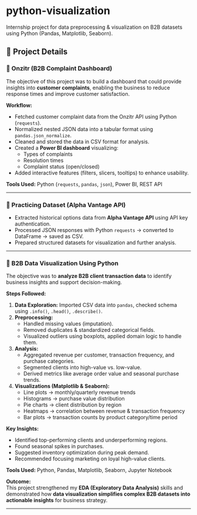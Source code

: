 # python-visualization
Internship project for data preprocessing & visualization on B2B datasets using Python (Pandas, Matplotlib, Seaborn).
## 📂 Project Details

### 🔹 Onzitr (B2B Complaint Dashboard)
The objective of this project was to build a dashboard that could provide insights into **customer complaints**, enabling the business to reduce response times and improve customer satisfaction.  

**Workflow:**
- Fetched customer complaint data from the Onzitr API using Python (`requests`).
- Normalized nested JSON data into a tabular format using `pandas.json_normalize`.
- Cleaned and stored the data in CSV format for analysis.
- Created a **Power BI dashboard** visualizing:
  - Types of complaints
  - Resolution times
  - Complaint status (open/closed)
- Added interactive features (filters, slicers, tooltips) to enhance usability.

**Tools Used:** Python (`requests`, `pandas`, `json`), Power BI, REST API

---

### 🔹 Practicing Dataset (Alpha Vantage API)
- Extracted historical options data from **Alpha Vantage API** using API key authentication.
- Processed JSON responses with Python `requests` → converted to DataFrame → saved as CSV.
- Prepared structured datasets for visualization and further analysis.

---

### 🔹 B2B Data Visualization Using Python
The objective was to **analyze B2B client transaction data** to identify business insights and support decision-making.  

**Steps Followed:**
1. **Data Exploration:** Imported CSV data into `pandas`, checked schema using `.info()`, `.head()`, `.describe()`.
2. **Preprocessing:**  
   - Handled missing values (imputation).  
   - Removed duplicates & standardized categorical fields.  
   - Visualized outliers using boxplots, applied domain logic to handle them.
3. **Analysis:**  
   - Aggregated revenue per customer, transaction frequency, and purchase categories.  
   - Segmented clients into high-value vs. low-value.  
   - Derived metrics like average order value and seasonal purchase trends.
4. **Visualizations (Matplotlib & Seaborn):**  
   - Line plots → monthly/quarterly revenue trends  
   - Histograms → purchase value distribution  
   - Pie charts → client distribution by region  
   - Heatmaps → correlation between revenue & transaction frequency  
   - Bar plots → transaction counts by product category/time period

**Key Insights:**
- Identified top-performing clients and underperforming regions.  
- Found seasonal spikes in purchases.  
- Suggested inventory optimization during peak demand.  
- Recommended focusing marketing on loyal high-value clients.

**Tools Used:** Python, Pandas, Matplotlib, Seaborn, Jupyter Notebook  

**Outcome:**  
This project strengthened my **EDA (Exploratory Data Analysis)** skills and demonstrated how **data visualization simplifies complex B2B datasets into actionable insights** for business strategy.

---
              

